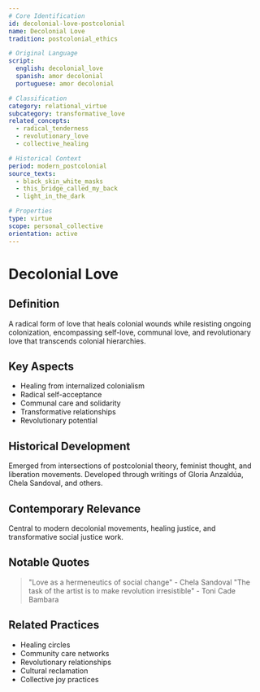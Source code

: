 ```yaml
---
# Core Identification
id: decolonial-love-postcolonial
name: Decolonial Love
tradition: postcolonial_ethics

# Original Language
script:
  english: decolonial_love
  spanish: amor decolonial
  portuguese: amor decolonial

# Classification
category: relational_virtue
subcategory: transformative_love
related_concepts:
  - radical_tenderness
  - revolutionary_love
  - collective_healing

# Historical Context
period: modern_postcolonial
source_texts:
  - black_skin_white_masks
  - this_bridge_called_my_back
  - light_in_the_dark

# Properties
type: virtue
scope: personal_collective
orientation: active
---
```


# Decolonial Love

## Definition
A radical form of love that heals colonial wounds while resisting ongoing colonization, encompassing self-love, communal love, and revolutionary love that transcends colonial hierarchies.

## Key Aspects
- Healing from internalized colonialism
- Radical self-acceptance
- Communal care and solidarity
- Transformative relationships
- Revolutionary potential

## Historical Development
Emerged from intersections of postcolonial theory, feminist thought, and liberation movements. Developed through writings of Gloria Anzaldúa, Chela Sandoval, and others.

## Contemporary Relevance
Central to modern decolonial movements, healing justice, and transformative social justice work.

## Notable Quotes
> "Love as a hermeneutics of social change" - Chela Sandoval
> "The task of the artist is to make revolution irresistible" - Toni Cade Bambara

## Related Practices
- Healing circles
- Community care networks
- Revolutionary relationships
- Cultural reclamation
- Collective joy practices